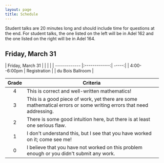 ```yaml
---
layout: page
title: Schedule
---
```


Student talks are 20 minutes long and should include time for questions at the end. For student talks, the one listed on the left will be in Adel 162 and the one listed on the right will be in Adel 164.



## Friday, March 31 ##

| Friday, March 31 |            |       |                 |
| ------------- |:-------------:| -----:|
| 4:00--6:00pm  | Registration  |       | du Bois Ballroom |


<center>
<table class="table table-striped">
	<thead>
	<tr>
		<th style="text-align: center;">Grade</th>
		<th>Criteria</th>
	</tr>
	</thead>
	<tbody>
	<tr>
		<td style="text-align: center;">4</td>
		<td>This is correct and well-written mathematics!</td>
	</tr>
	<tr>
		<td style="text-align: center;">3</td>
		<td>This is a good piece of work, yet there are some mathematical errors or some writing errors that need addressing.</td>
	</tr>
	<tr>
		<td style="text-align: center;">2</td>
		<td>There is some good intuition here, but there is at least one serious flaw. </td>
	</tr>
	<tr>
		<td style="text-align: center;">1</td>
		<td>I don't understand this, but I see that you have worked on it; come see me!</td>
	</tr>
	<tr>
		<td style="text-align: center;">0</td>
		<td>I believe that you have not worked on this problem enough or you didn't submit any work.</td>
	</tr>
	</tbody>
</table>
</center>

<!--
\begin{table}[h]
\centering
\begin{tabular}{@{}llll@{}}
\toprule
\multicolumn{4}{c}{\textbf{Friday, March 31}}\\
\toprule
4:00--6:00pm & Registration & & du Bois Ballroom\\
6:00--7:00pm & Dinner & & du Bois Ballroom\\
7:00--8:00pm & \multicolumn{2}{l}{Dr.~Steve Wilson} & du Bois Ballroom\\
& \multicolumn{2}{l}{\emph{To Fight And Never Lose}} &\\
8:00--8:15pm & Faculty Meeting & & du Bois Ballroom\\
& \multicolumn{2}{l}{Math Club \& Moderators Meeting} & \\
8:00--9:00pm & Problem Contest & & du Bois Ballroom\\
\\
\toprule
\multicolumn{4}{c}{\textbf{Saturday, April 1}}\\
\toprule
9:00--9:20am & E.~O'Neel--Judy & H.~Grayer & Adel 162/164\\
9:25--9:45am &  B.~Carr & R.~Orozco & Adel 162/164\\
9:50--10:10am & E.~Bidari & D.~Badaczewski & Adel 162/164\\
10:10--10:30am & Break & & Snacks in Adel Lobby\\
10:30--10:50am & S.~Blahnik & A.~Medeck  & Adel 162/164\\
11:00--12:00pm & \multicolumn{2}{l}{Dr.~Kathryn Bryant} & Cline Library Auditorium\\
& \multicolumn{3}{l}{\emph{Where Geometry and Topology Collide: The Unsolved (!) Inscribed Square Problem}}\\
12:00--1:30pm & Lunch & & Hot Spot, University Union\\
1:45--2:05pm & B.~Hoogstra & M.~Gutierrez & Adel 162/164\\
2:10--2:30pm & A.~Barrientos & C.~Schmitt & Adel 162/164\\
2:35--2:55pm & A.~Fortier & P.~Weisman & Adel 162/164\\
2:55--3:20pm & Break & & Snacks in Adel Lobby\\
3:20--3:40pm & J.~Covington & J.~Urcuyo & Adel 162/164\\
4:00--5:00pm & \multicolumn{2}{l}{Dr.~Henry Segerman} & Cline Library Auditorium\\
& \multicolumn{2}{l}{\emph{3D Shadows: Casting light on the fourth dimension}} &\\
5:15--6:00pm & Dinner & & Adel Lobby\\
5:00--9:00pm & Problem Contest & & Adel 163\\
6:00--9:00pm & Games \& Movies & & Adel 162/164\\

\\
\toprule
\multicolumn{4}{c}{\textbf{Sunday, April 2}}\\
\toprule
9:00--9:20am & K.~Winseck \& E.~Martinez & N.~Gaynor & Adel 162/164\\
9:25--9:45am & P.~Gonzalez & M.~Avery & Adel 162/164\\
9:50--10:10am & R.~Wood & T.~Doehrman & Adel 162/164\\
10:15--10:30am & Problem Contest Award & & Adel Lobby\\
10:30--11:00am & Closing Remarks & & Adel Lobby\\
\bottomrule
\end{tabular}
\end{table}
-->

